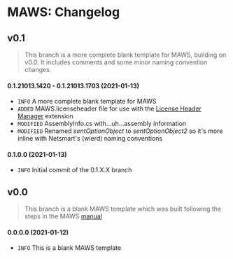 ﻿# MAWS: Changelog



## v0.1
> This branch is a more complete blank template for MAWS, building on v0.0. It includes comments and some minor naming convention changes.

#### 0.1.21013.1420 - 0.1.21013.1703 (2021-01-13)
* `INFO` A more complete blank template for MAWS
* `ADDED` MAWS.licenseheader file for use with the [License Header Manager](https://marketplace.visualstudio.com/items?itemName=StefanWenig.LicenseHeaderManager) extension
* `MODIFIED` AssemblyInfo.cs with...uh...assembly information
* `MODIFIED` Renamed *sentOptionObject* to *sentOptionObject2* so it's more inline with Netsmart's (wierd) naming conventions

#### 0.1.0.0 (2021-01-13)
* `INFO` Initial commit of the 0.1.X.X branch

## v0.0
> This branch is a blank MAWS template which was built following the steps in the MAWS [manual](doc/man/manual-custom-myavatar-web-services.)

#### 0.0.0.0 (2021-01-12)
* `INFO` This is a blank MAWS template